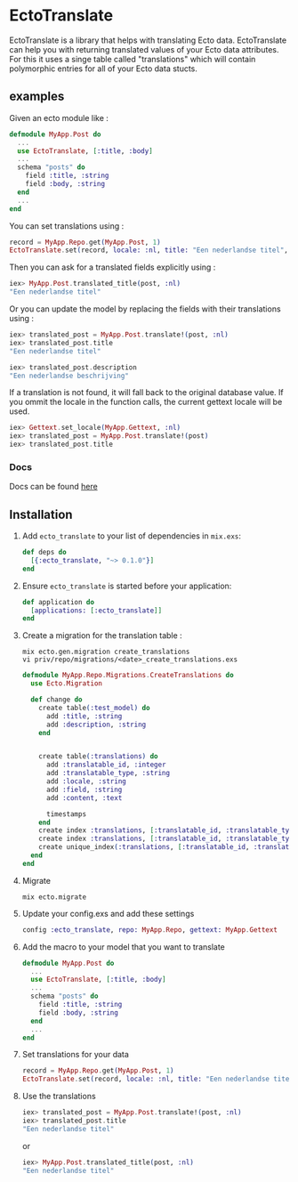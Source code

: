 # EctoTranslate

EctoTranslate is a library that helps with translating Ecto data. EctoTranslate can help you with returning translated values of your Ecto data attributes. For this it uses a singe table called "translations" which will contain polymorphic entries for all of your Ecto data stucts.

## examples

Given an ecto module like :
```elixir
defmodule MyApp.Post do
  ...
  use EctoTranslate, [:title, :body]
  ...
  schema "posts" do
    field :title, :string
    field :body, :string
  end
  ...
end
```

You can set translations using :
```elixir
record = MyApp.Repo.get(MyApp.Post, 1)
EctoTranslate.set(record, locale: :nl, title: "Een nederlandse titel",  description: "Een nederlandse beschrijving"]
```

Then you can ask for a translated fields explicitly using :

```elixir
iex> MyApp.Post.translated_title(post, :nl)
"Een nederlandse titel"
```

Or you can update the model by replacing the fields with their translations using :

```elixir
iex> translated_post = MyApp.Post.translate!(post, :nl)
iex> translated_post.title
"Een nederlandse titel"

iex> translated_post.description
"Een nederlandse beschrijving"
```

If a translation is not found, it will fall back to the original database value.
If you ommit the locale in the function calls, the current gettext locale will be used.

```elixir
iex> Gettext.set_locale(MyApp.Gettext, :nl)
iex> translated_post = MyApp.Post.translate!(post)
iex> translated_post.title
```
### Docs
Docs can be found [here](https://smeevil.github.io/ecto_translate/EctoTranslate.html)

## Installation

1. Add `ecto_translate` to your list of dependencies in `mix.exs`:

    ```elixir
    def deps do
      [{:ecto_translate, "~> 0.1.0"}]
    end
    ```

1. Ensure `ecto_translate` is started before your application:

    ```elixir
    def application do
      [applications: [:ecto_translate]]
    end
    ```

1. Create a migration for the translation table :

    ```shell
    mix ecto.gen.migration create_translations
    vi priv/repo/migrations/<date>_create_translations.exs
    ```

    ```elixir
    defmodule MyApp.Repo.Migrations.CreateTranslations do
      use Ecto.Migration

      def change do
        create table(:test_model) do
          add :title, :string
          add :description, :string
        end


        create table(:translations) do
          add :translatable_id, :integer
          add :translatable_type, :string
          add :locale, :string
          add :field, :string
          add :content, :text

          timestamps
        end
        create index :translations, [:translatable_id, :translatable_type]
        create index :translations, [:translatable_id, :translatable_type, :locale]
        create unique_index(:translations, [:translatable_id, :translatable_type, :locale, :field])
      end
    end
    ```

1. Migrate
    ```shell
    mix ecto.migrate 
    ```
1. Update your config.exs and add these settings

    ```elixir
    config :ecto_translate, repo: MyApp.Repo, gettext: MyApp.Gettext
    ```

1. Add the macro to your model that you want to translate
    ```elixir
    defmodule MyApp.Post do
      ...
      use EctoTranslate, [:title, :body]
      ...
      schema "posts" do
        field :title, :string
        field :body, :string
      end
      ...
    end
    ```

1. Set translations for your data

    ```elixir
    record = MyApp.Repo.get(MyApp.Post, 1)
    EctoTranslate.set(record, locale: :nl, title: "Een nederlandse titel",  description: "Een nederlandse beschrijving"]
    ```

1. Use the translations


    ```elixir
    iex> translated_post = MyApp.Post.translate!(post, :nl)
    iex> translated_post.title
    "Een nederlandse titel"
    ```
    or 
    
    ```elixir
    iex> MyApp.Post.translated_title(post, :nl)
    "Een nederlandse titel"
    ```
